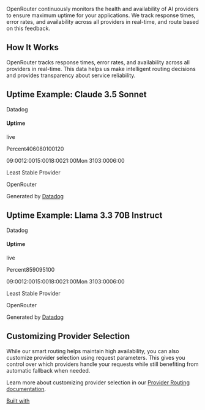 OpenRouter continuously monitors the health and availability of AI providers to ensure maximum uptime for your applications. We track response times, error rates, and availability across all providers in real-time, and route based on this feedback.

## How It Works

OpenRouter tracks response times, error rates, and availability across all providers in real-time. This data helps us make intelligent routing decisions and provides transparency about service reliability.

## Uptime Example: Claude 3.5 Sonnet

Datadog


#### Uptime

live

Percent406080100120

09:0012:0015:0018:0021:00Mon 3103:0006:00

Least Stable Provider

OpenRouter

Generated by [Datadog](http://www.datadoghq.com/)

## Uptime Example: Llama 3.3 70B Instruct

Datadog


#### Uptime

live

Percent859095100

09:0012:0015:0018:0021:00Mon 3103:0006:00

Least Stable Provider

OpenRouter

Generated by [Datadog](http://www.datadoghq.com/)

## Customizing Provider Selection

While our smart routing helps maintain high availability, you can also customize provider selection using request parameters. This gives you control over which providers handle your requests while still benefiting from automatic fallback when needed.

Learn more about customizing provider selection in our [Provider Routing documentation](https://openrouter.ai/docs/features/provider-routing).

[Built with](https://buildwithfern.com/?utm_campaign=buildWith&utm_medium=docs&utm_source=openrouter.ai)